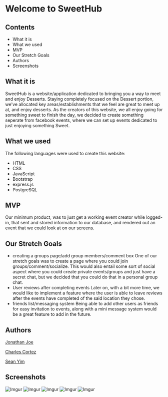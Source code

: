 # Welcome to SweetHub

Contents
---
* What it is
* What we used
* MVP
* Our Stretch Goals
* Authors
* Screenshots

What it is
---
SweetHub is a website/application dedicated to bringing you a way to meet
and enjoy Desserts. Staying completely focused on the Dessert portion, we've allocated
key areas/establishments that we feel are great to meet up at, and enjoy desserts.
As the creators of this website, we all enjoy going for something sweet to finish
the day, we decided to create something seperate from facebook events, where we 
can set up events dedicated to just enjoying something Sweet.


What we used
---
The following languages were used to create this website:
* HTML
* CSS
* JavaScript
* Bootstrap
* express.js
* PostgreSQL


MVP
---
Our minimum product, was to just get a working event creator while logged-in, that sent and stored information to our database, and rendered out an event that we could look at on our screens.

Our Stretch Goals
---
* creating a groups page/add group members/comment box
One of our stretch goals was to create a page where you could join groups/comment/socialize.
This would also entail some sort of social aspect where you could create private events/groups
and just have a secret chat, but we decided that you could do that in a personal group chat.
* User reviews after completing events
Later on, with a bit more time, we would like to implement a feature where the user
is able to leave reviews after the events have completed of the said location they chose.
* friends list/messaging system
Being able to add other users as friends for easy invitation to events, along with a mini message system would be a great feature to add in the future.

Authors
---
[Jonathan Joe](https://github.com/JonathanDonJoe)

[Charles Cortez](https://github.com/chabco)

[Sean Yim](https://github.com/superjjang1)

Screenshots
---
![Imgur](https://i.imgur.com/nvLNmz7.png)
![Imgur](https://i.imgur.com/CQRBNHR.png)
![Imgur](https://i.imgur.com/rLh8aXQ.png)
![Imgur](https://i.imgur.com/s7ipKqd.png)
![Imgur](https://i.imgur.com/Vg7tAXA.png)

